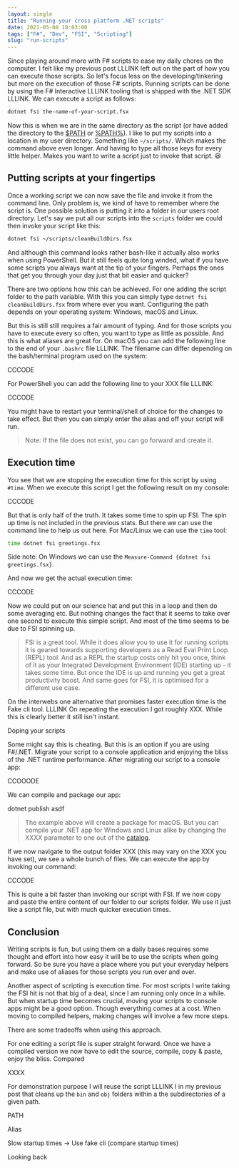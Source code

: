 ```yaml
---
layout: single
title: "Running your cross platform .NET scripts"
date: 2021-05-08 10:03:00
tags: ["F#", "Dev", "FSI", "Scripting"]
slug: "run-scripts"
---
```




Since playing around more with F# scripts to ease my daily chores on the computer. I felt like my previous post LLLINK left out on the part of how you can execute those scripts. So let's focus less on the developing/tinkering but more on the execution of those F# scripts. Running scripts can be done by using the F# Interactive LLLINK tooling that is shipped with the .NET SDK LLLINK. We can execute a script as follows:

```bash
dotnet fsi the-name-of-your-script.fsx
```

Now this is when we are in the same directory as the script (or have added the directory to the [$PATH](https://linuxize.com/post/how-to-add-directory-to-path-in-linux/) or [%PATH%](https://www.architectryan.com/2018/03/17/add-to-the-path-on-windows-10/)). I like to put my scripts into a location in my user directory. Something like `~/scripts/`. Which makes the command above even longer. And having to type all those keys for every little helper. Makes you want to write a script just to invoke that script. 😆



## Putting scripts at your fingertips

Once a working script we can now save the file and invoke it from the command line. Only problem is, we kind of have to remember where the script is. One possible solution is putting it into a folder in our users root directory. Let's say we put all our scripts into the `scripts` folder we could then invoke your script like this:

```bash
dotnet fsi ~/scripts/cleanBuildDirs.fsx
```

And although this command looks rather bash-like it actually also works when using PowerShell. But it still feels quite long winded, what if you have some scripts you always want at the tip of your fingers. Perhaps the ones that get you through your day just that bit easier and quicker?

There are two options how this can be achieved. For one adding the script folder to the path variable. With this you can simply type `dotnet fsi cleanBuildDirs.fsx` from where ever you want. Configuring the path depends on your operating system: Windows, macOS and Linux.

But this is still still requires a fair amount of typing. And for those scripts you have to execute every so often, you want to type as little as possible. And this is what aliases are great for. On macOS you can add the following line to the end of your `.bashrc` file LLLINK. The filename can differ depending on the bash/terminal program used on the system:

CCCODE

For PowerShell you can add the following line to your XXX file LLLINK:

CCCODE

You might have to restart your terminal/shell of choice for the changes to take effect. But then you can simply enter the alias and off your script will run.

> Note: If the file does not exist, you can go forward and create it.
>



## Execution time

You see that we are stopping the execution time for this script by using `#time`. When we execute this script I get the following result on my console:

CCCODE

But that is only half of the truth. It takes some time to spin up FSI. The spin up time is not included in the previous stats. But there  we can use the command line to help us out here. For Mac/Linux we can use the `time` tool:

```bash
time dotnet fsi greetings.fsx
```

Side note: On Windows we can use the `Measure-Command {dotnet fsi greetings.fsx}`.

And now we get the actual execution time:

CCCODE

Now we could put on our science hat and put this in a loop and then do some averaging etc. But nothing changes the fact that it seems to take over one second to execute this simple script. And most of the time seems to be due to FSI spinning up.

> FSI is a great tool. While it does allow you to use it for running scripts it is geared towards supporting developers as a Read Eval Print Loop (REPL) tool. And as a REPL the startup costs only hit you once, think of it as your Integrated Development Environment (IDE) starting up - it takes some time. But once the IDE is up and running you get a great productivity boost. And same goes for FSI, it is optimised for a different use case.

On the interwebs one alternative that promises faster execution time is the Fake cli tool. LLLINK On repeating the execution I got roughly XXX. While this is clearly better it still isn't instant.

Doping your scripts

Some might say this is cheating. But this is an option if you are using F#/.NET. Migrate your script to a console application and enjoying the bliss of the .NET runtime performance. After migrating our script to a console app:

CCOOODE

We can compile and package our app:

dotnet publish asdf

> The example above will create a package for macOS. But you can compile your .NET app for Windows and Linux alike by changing the XXXX parameter to one out of the [catalog](https://docs.microsoft.com/en-us/dotnet/core/rid-catalog).

If we now navigate to the output folder XXX (this may vary on the XXX you have set), we see a whole bunch of files. We can execute the app by invoking our command:

CCCODE

This is quite a bit faster than invoking our script with FSI. If we now copy and paste the entire content of our folder to our scripts folder. We use it just like a script file, but with much quicker execution times.

## Conclusion

Writing scripts is fun, but using them on a daily bases requires some thought and effort into how easy it will be to use the scripts when going forward. So be sure you have a place where you put your everyday helpers and make use of aliases for those scripts you run over and over.

Another aspect of scripting is execution time. For most scripts I write taking the FSI hit is not that big of a deal, since I am running only once in a while. But when startup time becomes crucial, moving your scripts to console apps might be a good option. Though everything comes at a cost. When moving to compiled helpers, making changes will involve a few more steps.

There are some tradeoffs when using this approach.

For one editing a script file is super straight forward. Once we have a compiled version we now have to edit the source, compile, copy & paste, enjoy the bliss. Compared



XXXX

For demonstration purpose I will reuse the script LLLINK I in my previous post that cleans up the `bin` and `obj` folders within a the subdirectories of a given path.



PATH



Alias



Slow startup times -> Use fake cli (compare startup times)



Looking back

